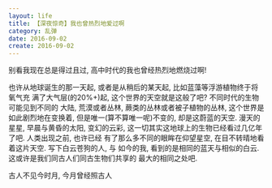 ```yaml
---
layout: life
title: 【深夜惊奇】我也曾热烈地爱过啊
category: 乱弹
date: 2016-09-02
create: 2016-09-02
---
```


别看我现在总是得过且过, 高中时代的我也曾经热烈地燃烧过啊!

也许从地球诞生的那一天起, 或者是从稍后的某天起, 比如蓝藻等浮游植物终于将氧气充
满了大气层(的20%+)起, 这个世界的天空就是这般了吧? 不同时代的生物可能见到不同的
大陆, 荒漠或者丛林, 蕨类的丛林或者被子植物的丛林, 这个世界是如此剧烈地在变换着,
但是唯一(算不算唯一呢)不变的, 却是这蔚蓝的天空. 漫天的星星, 早晨与黄昏的太阳,
变幻的云彩, 这一切其实这地球上的生物已经看过几亿年了吧. 人类出现之前, 也许已经
有了那么多不同的眼眸在仰望星空, 在目不转晴地看着这片天空. 写下白云苍狗的人, 与
如今的我, 看到的是相同的蓝天与相似的白云. 这或许是我们同古人们同古生物们共享的
最大的相同之处吧. 

古人不见今时月, 今月曾经照古人
